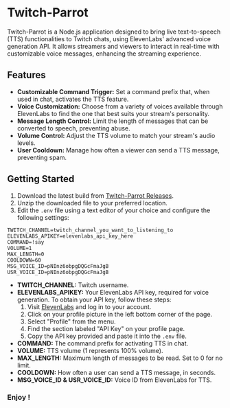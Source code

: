 # Twitch-Parrot

Twitch-Parrot is a Node.js application designed to bring live text-to-speech (TTS) functionalities to Twitch chats, using ElevenLabs' advanced voice generation API. It allows streamers and viewers to interact in real-time with customizable voice messages, enhancing the streaming experience.

## Features

- **Customizable Command Trigger:** Set a command prefix that, when used in chat, activates the TTS feature.
- **Voice Customization:** Choose from a variety of voices available through ElevenLabs to find the one that best suits your stream's personality.
- **Message Length Control:** Limit the length of messages that can be converted to speech, preventing abuse.
- **Volume Control:** Adjust the TTS volume to match your stream's audio levels.
- **User Cooldown:** Manage how often a viewer can send a TTS message, preventing spam.

## Getting Started

1. Download the latest build from [Twitch-Parrot Releases](https://github.com/ZBAGI/twitch-parrot/releases/download/1.0.1/dist.zip).
2. Unzip the downloaded file to your preferred location.
3. Edit the `.env` file using a text editor of your choice and configure the following settings:

```env
TWITCH_CHANNEL=twitch_channel_you_want_to_listening_to
ELEVENLABS_APIKEY=elevenlabs_api_key_here
COMMAND=!say
VOLUME=1
MAX_LENGTH=0
COOLDOWN=60
MSG_VOICE_ID=pNInz6obpgDQGcFmaJgB
USR_VOICE_ID=pNInz6obpgDQGcFmaJgB
```
- **TWITCH_CHANNEL:** Twitch username.
- **ELEVENLABS_APIKEY:** Your ElevenLabs API key, required for voice generation. To obtain your API key, follow these steps:
    1. Visit [ElevenLabs](https://elevenlabs.io/) and log in to your account.
    2. Click on your profile picture in the left bottom corner of the page.
    3. Select "Profile" from the menu.
    4. Find the section labeled "API Key" on your profile page.
    5. Copy the API key provided and paste it into the `.env` file.
- **COMMAND:** The command prefix for activating TTS in chat.
- **VOLUME:** TTS volume (1 represents 100% volume).
- **MAX_LENGTH:** Maximum length of messages to be read. Set to 0 for no limit.
- **COOLDOWN:** How often a user can send a TTS message, in seconds.
- **MSG_VOICE_ID & USR_VOICE_ID:** Voice ID from ElevenLabs for TTS.


### Enjoy !
